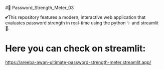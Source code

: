 #🔐  Password_Strength_Meter_03

💕This repository features a modern, interactive web application that evaluates password strength in real-time using the python ✨ and streamlit 👀.

# Here you can check on streamlit:
https://areeba-awan-ultimate-password-strength-meter.streamlit.app/
